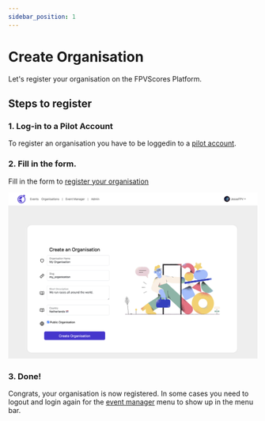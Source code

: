 ```yaml
---
sidebar_position: 1
---
```


# Create Organisation
Let's register your organisation on the FPVScores Platform.

## Steps to register

### 1. Log-in to a Pilot Account
To register an organisation you have to be loggedin to a [pilot account](/docs/pilots/create-account.md).

### 2. Fill in the form.
Fill in the form to [register your organisation](https://fpvscores.com/register-organisation)

![FPVScores Pilot Card](/img/fpvscores_register_org.png)


### 3. Done!
Congrats, your organisation is now registered. In some cases you need to logout and login again for the [event manager](https://fpvscores.com/event-manager) menu to show up in the menu bar.